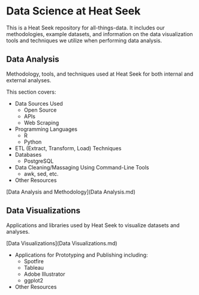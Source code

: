 # Data Science at Heat Seek

This is a Heat Seek repository for all-things-data. It includes our methodologies, example datasets, and information on the data visualization tools and techniques we utilize when performing data analysis. 

## Data Analysis

Methodology, tools, and techniques used at Heat Seek for both internal and external analyses. 

This section covers:

- Data Sources Used 
    - Open Source
    - APIs
    - Web Scraping
- Programming Languages
    - R
    - Python
- ETL (Extract, Transform, Load) Techniques
- Databases 
    - PostgreSQL
- Data Cleaning/Massaging Using Command-Line Tools
    - awk, sed, etc.
- Other Resources


[Data Analysis and Methodology](Data Analysis.md)
## Data Visualizations

Applications and libraries used by Heat Seek to visualize datasets and analyses. 

[Data Visualizations](Data Visualizations.md)

- Applications for Prototyping and Publishing including:
    - Spotfire
    - Tableau
    - Adobe Illustrator
    - ggplot2
- Other Resources 
    